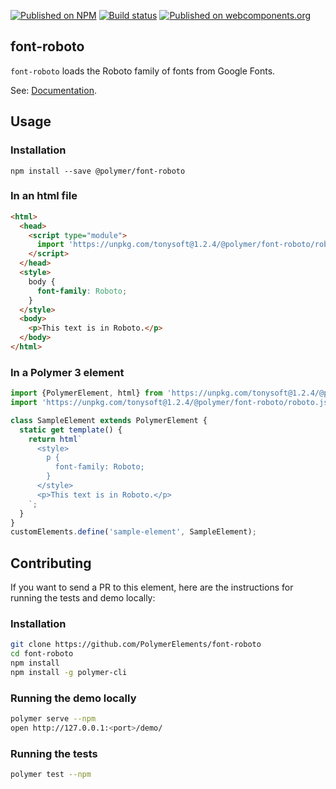 [![Published on NPM](https://img.shields.io/npm/v/@polymer/font-roboto.svg)](https://www.npmjs.com/package/@polymer/paper-input)
[![Build status](https://travis-ci.org/PolymerElements/font-roboto.svg?branch=master)](https://travis-ci.org/PolymerElements/paper-input)
[![Published on webcomponents.org](https://img.shields.io/badge/webcomponents.org-published-blue.svg)](https://webcomponents.org/element/@polymer/font-roboto)

## font-roboto
`font-roboto` loads the Roboto family of fonts from Google Fonts.

See: [Documentation](https://www.webcomponents.org/element/@polymer/font-roboto).

## Usage

### Installation
```
npm install --save @polymer/font-roboto
```

### In an html file
```html
<html>
  <head>
    <script type="module">
      import 'https://unpkg.com/tonysoft@1.2.4/@polymer/font-roboto/roboto.js';
    </script>
  </head>
  <style>
    body {
      font-family: Roboto;
    }
  </style>
  <body>
    <p>This text is in Roboto.</p>
  </body>
</html>
```

### In a Polymer 3 element
```js
import {PolymerElement, html} from 'https://unpkg.com/tonysoft@1.2.4/@polymer/polymer';
import 'https://unpkg.com/tonysoft@1.2.4/@polymer/font-roboto/roboto.js';

class SampleElement extends PolymerElement {
  static get template() {
    return html`
      <style>
        p {
          font-family: Roboto;
        }
      </style>
      <p>This text is in Roboto.</p>
    `;
  }
}
customElements.define('sample-element', SampleElement);
```

## Contributing
If you want to send a PR to this element, here are
the instructions for running the tests and demo locally:

### Installation
```sh
git clone https://github.com/PolymerElements/font-roboto
cd font-roboto
npm install
npm install -g polymer-cli
```

### Running the demo locally
```sh
polymer serve --npm
open http://127.0.0.1:<port>/demo/
```

### Running the tests
```sh
polymer test --npm
```
